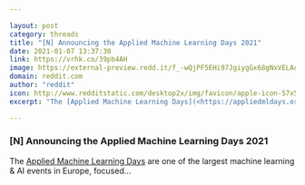 ```yaml
---

layout: post
category: threads
title: "[N] Announcing the Applied Machine Learning Days 2021"
date: 2021-01-07 13:37:30
link: https://vrhk.co/39pb4AH
image: https://external-preview.redd.it/f_-wQjPF5EHi97JgiygGx68gNxVELAo0SnGt7CWd-5g.jpg?width=1200&height=628.272251309&auto=webp&crop=1200:628.272251309,smart&s=3940faf74b97657409a50c9b70cd9b0eca9d339a
domain: reddit.com
author: "reddit"
icon: http://www.redditstatic.com/desktop2x/img/favicon/apple-icon-57x57.png
excerpt: "The [Applied Machine Learning Days](<https://appliedmldays.org/>) are one of the largest machine learning &amp; AI events in Europe, focused..."

---
```


### [N] Announcing the Applied Machine Learning Days 2021

The [Applied Machine Learning Days](<https://appliedmldays.org/>) are one of the largest machine learning &amp; AI events in Europe, focused...